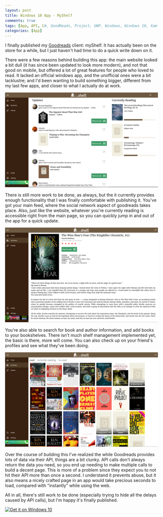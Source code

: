 ```yaml
---
layout: post
title: Windows 10 App - MyShelf
comments: true
tags: [App, API, C#, GoodReads, Project, UWP, Windows, Windows 10, Xaml]
categories: [App]
---
```


I finally published my <a href="http://www.goodreads.com/">Goodreads</a> client: myShelf. It has actually been on the store for a while, but I just haven't had time to do a quick write down on it.


There were a few reasons behind building this app: the main website looked a bit dull (it has since been updated to look more modern), and not that good on mobile, but offered a lot of great features for people who loved to read.<!--more--> It lacked an official windows app, and the unofficial ones were a bit lacklustre; and I'd been wanting to build something bigger, different from my last few apps, and closer to what I actually do at work.

<img class="aligncenter" src="/assets/home.png" alt="home" width="640" />

There is still more work to be done, as always, but the it currently provides enough functionality that I was finally comfortable with publishing it. You've got your main feed, where the social network aspect of goodreads takes place. Also, just like the website, whatever you're currently reading is accessible right from the main page, so you can quickly jump in and out of the app for a quick update.

<img class="aligncenter" src="/assets/book.png" alt="book" width="640" />

You're also able to search for book and author information, and add books to your bookshelves. There isn't much shelf management implemented yet, the basic is there, more will come. You can also check up on your friend's profiles and see what they've been doing.

<img class="aligncenter" src="/assets/books.png" alt="books" width="640" />

Over the course of building this I've realized the while Goodreads provides lots of data via their API, things are a bit clunky. API calls don't always return the data you need, so you end up needing to make multiple calls to build a decent page. This is more of a problem since they expect you to not hit their API more than once a second. I understand it prevents abuse, but it also means a nicely crafted page in an app would take precious seconds to load, compared with "instantly" while using the web.

All in all, there's still work to be done (especially trying to hide all the delays caused by API calls), but I'm happy it's finally published.

<a href="https://www.microsoft.com/store/apps/9wzdncrdr8rz?ocid=badge"><img class="aligncenter" src="https://assets.windowsphone.com/f2f77ec7-9ba9-4850-9ebe-77e366d08adc/English_Get_it_Win_10_InvariantCulture_Default.png" alt="Get it on Windows 10" width="220" /></a>

